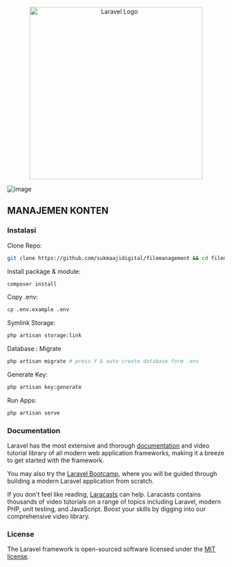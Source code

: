 <p align="center"><a href="https://laravel.com" target="_blank"><img src="https://raw.githubusercontent.com/laravel/art/master/logo-lockup/5%20SVG/2%20CMYK/1%20Full%20Color/laravel-logolockup-cmyk-red.svg" width="400" alt="Laravel Logo"></a></p>

![image](https://github.com/user-attachments/assets/4f998faf-01e2-48ec-b7ee-90d0ef252a11)

## MANAJEMEN KONTEN
### Instalasi

Clone Repo:

```sh
git clone https://github.com/sukmaajidigital/filemanagement && cd filemanagement
```

Install package & module:

```sh
composer install
```

Copy .env:

```sh
cp .env.example .env
```

Symlink Storage:

```sh
php artisan storage:link
```

Database : Migrate

```sh
php artisan migrate # press Y & auto create database form .env
```

Generate Key:

```sh
php artisan key:generate
```

Run Apps:

```sh
php artisan serve
```

### Documentation

Laravel has the most extensive and thorough [documentation](https://laravel.com/docs) and video tutorial library of all modern web application frameworks, making it a breeze to get started with the framework.

You may also try the [Laravel Bootcamp](https://bootcamp.laravel.com), where you will be guided through building a modern Laravel application from scratch.

If you don't feel like reading, [Laracasts](https://laracasts.com) can help. Laracasts contains thousands of video tutorials on a range of topics including Laravel, modern PHP, unit testing, and JavaScript. Boost your skills by digging into our comprehensive video library.

### License

The Laravel framework is open-sourced software licensed under the [MIT license](https://opensource.org/licenses/MIT).
